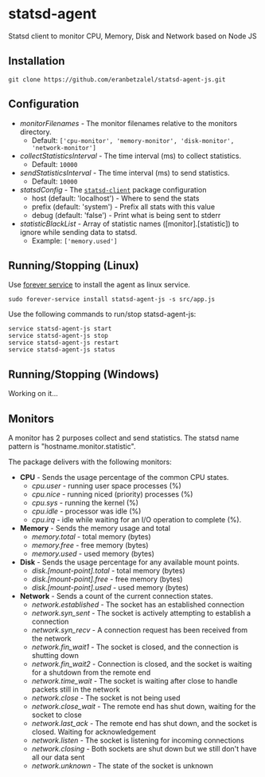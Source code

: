 statsd-agent
============

Statsd client to monitor CPU, Memory, Disk and Network based on Node JS

## Installation
```
git clone https://github.com/eranbetzalel/statsd-agent-js.git
```
<!---
TODO:
npm install -g statsd-agent-js
npm config statsd-host [statsd-host]
npm start
-->

## Configuration
 * *monitorFilenames* - The monitor filenames relative to the monitors directory.
   * Default: `['cpu-monitor', 'memory-monitor', 'disk-monitor', 'network-monitor']`
 * *collectStatisticsInterval* - The time interval (ms) to collect statistics.
   * Default: `10000`
 * *sendStatisticsInterval* - The time interval (ms) to send statistics.
   * Default: `10000`
 * *statsdConfig* - The [`statsd-client`][statsd-client] package configuration
   * host (default: 'localhost') - Where to send the stats
   * prefix (default: 'system') - Prefix all stats with this value
   * debug (default: 'false') - Print what is being sent to stderr
 * *statisticBlackList* - Array of statistic names ([monitor].[statistic]) to ignore while sending data to statsd.
   * Example: `['memory.used']`

## Running/Stopping (Linux)
Use [forever service][forever-service] to install the agent as linux service.
```
sudo forever-service install statsd-agent-js -s src/app.js
```

Use the following commands to run/stop statsd-agent-js:
```
service statsd-agent-js start
service statsd-agent-js stop
service statsd-agent-js restart
service statsd-agent-js status
```

## Running/Stopping (Windows)
Working on it...

## Monitors
A monitor has 2 purposes collect and send statistics. The statsd name pattern is "hostname.monitor.statistic".


The package delivers with the following monitors:

  * **CPU** - Sends the usage percentage of the common CPU states.
    * *cpu.user* - running user space processes (%)
    * *cpu.nice* - running niced (priority) processes (%)
    * *cpu.sys* - running the kernel (%)
    * *cpu.idle* - processor was idle (%)
    * *cpu.irq* - idle while waiting for an I/O operation to complete (%).
  * **Memory** - Sends the memory usage and total
    * *memory.total* - total memory (bytes)
    * *memory.free* - free memory (bytes)
    * *memory.used* - used memory (bytes)
  * **Disk** - Sends the usage percentage for any available mount points.
    * *disk.[mount-point].total* - total memory (bytes)
    * *disk.[mount-point].free* - free memory (bytes)
    * *disk.[mount-point].used* - used memory (bytes)
  * **Network** - Sends a count of the current connection states.
    * *network.established* - The socket has an established connection
    * *network.syn_sent* - The socket is actively attempting to establish a connection
    * *network.syn_recv* - A connection request has been received from the network
    * *network.fin_wait1* - The socket is closed, and the connection is shutting down
    * *network.fin_wait2* - Connection is closed, and the socket is waiting for  a  shutdown from the remote end
    * *network.time_wait* - The socket is waiting after close to handle packets still in the network
    * *network.close* - The socket is not being used
    * *network.close_wait* - The remote end has shut down, waiting for the socket to close
    * *network.last_ack* - The remote end has shut down, and the socket is closed. Waiting for acknowledgement
    * *network.listen* - The  socket is listening for incoming connections
    * *network.closing* - Both  sockets are shut down but we still don't have all our data sent
    * *network.unknown* - The state of the socket is unknown

[statsd-client]: https://www.npmjs.com/package/statsd-client/
[forever-service]: https://github.com/zapty/forever-service